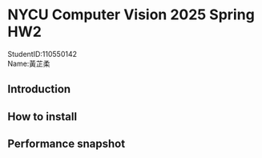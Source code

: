 # NYCU Computer Vision 2025 Spring HW2
StudentID:110550142  
Name:黃芷柔  

## Introduction

## How to install


## Performance snapshot
